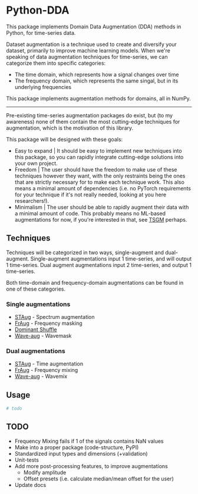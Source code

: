 # Python-DDA

This package implements Domain Data Augmentation (DDA) methods in Python, for 
time-series data. 

Dataset augmentation is a technique used to create and diversify your dataset, 
primarily to improve machine learning models. When we're speaking of data 
augmentation techniques for time-series, we can categorize them into specific categories:
- The time domain, which represents how a signal changes over time
- The frequency domain, which represents the same singal, but in its underlying frequencies

This package implements augmentation methods for domains, all in NumPy.
___
Pre-existing time-series augmentation packages do exist, but (to my awareness) none 
of them contain the most cutting-edge techniques for augmentation, which is the motivation 
of this library.

This package will be designed with these goals:
- Easy to expand | It should be easy to implement new techniques into this package, 
so you can rapidly integrate cutting-edge solutions into your own project.
- Freedom | The user should have the freedom to make use of these techniques however 
they want, with the only restraints being the ones that are strictly necessary 
for to make each technique work. This also means a minimal amount of 
dependencies (i.e. no PyTorch requirements for your technique if it's not really 
needed, looking at you here researchers!).
- Minimalism | The user should be able to rapidly augment their data with a minimal 
amount of code. This probably means no ML-based augmentations for now, if you're 
interested in that, see [TSGM](https://github.com/AlexanderVNikitin/tsgm) perhaps.


## Techniques

Techniques will be categorized in two ways, single-augment and dual-augment. Single-augment 
augmentations input 1 time-series, and will output 1 time-series. Dual augment 
augmentations input 2 time-series, and output 1 time-series. 

Both time-domain and frequency-domain augmentations can be found in one of these 
categories.

### Single augmentations

- [STAug](https://doi.org/10.48550/arXiv.2303.14254) - Spectrum augmentation
- [FrAug](https://doi.org/10.48550/arXiv.2302.09292) - Frequency masking
- [Dominant Shuffle](https://doi.org/10.48550/arXiv.2405.16456)
- [Wave-aug](https://arxiv.org/abs/2408.10951) - Wavemask

### Dual augmentations

- [STAug](https://doi.org/10.48550/arXiv.2303.14254) - Time augmentation
- [FrAug](https://doi.org/10.48550/arXiv.2302.09292) - Frequency mixing
- [Wave-aug](https://arxiv.org/abs/2408.10951) - Wavemix

## Usage

```python
# todo
```

## TODO

- Frequency Mixing fails if 1 of the signals contains NaN values
- Make into a proper package (code-structure, PyPI)
- Standardized input types and dimensions (+validation)
- Unit-tests
- Add more post-processing features, to improve augmentations
  - Modify amplitude
  - Offset presets (i.e. calculate median/mean offset for the user)
- Update docs